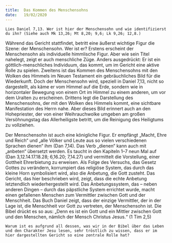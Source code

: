 ```yaml
---
title:  Das Kommen des Menschensohns
date:   19/02/2020
---
```


`Lies Daniel 7,13. Wer ist hier der Menschensohn und wie identifizierst du ihn? (Siehe auch Mk 13,26; Mt 8,20; 9,6; Lk 9,26; 12,8.)`

Während das Gericht stattfindet, betritt eine äußerst wichtige Figur die Szene: der Menschensohn. Wer ist er? Erstens erscheint der Menschensohn als individuelle himmlische Figur. Aber wie sein Titel nahelegt, zeigt er auch menschliche Züge. Anders ausgedrückt: Er ist ein göttlich-menschliches Individuum, das kommt, um im Gericht eine aktive Rolle zu spielen. Zweitens ist das Kommen des Menschensohns mit den Wolken des Himmels im Neuen Testament ein gebräuchliches Bild für die Wiederkunft. Doch der Menschensohn wird, speziell in Daniel 7,13, nicht so dargestellt, als käme er vom Himmel auf die Erde, sondern wie in horizontaler Bewegung von einem Ort im Himmel zu einem anderen, um vor dem Uralten zu erscheinen. Drittens legt die Darstellung des Menschensohns, der mit den Wolken des Himmels kommt, eine sichtbare Manifestation des Herrn nahe. Aber dieses Bild erinnert auch an den Hohepriester, der von einer Weihrauchwolke umgeben am großen Versöhnungstag das Allerheiligste betritt, um die Reinigung des Heiligtums zu vollziehen.

Der Menschensohn ist auch eine königliche Figur. Er empfängt „Macht, Ehre und Reich“ und „alle Völker und Leute aus so vielen verschiedenen Sprachen dienen“ ihm (Dan 7,14). Das Verb „dienen“ kann auch mit „anbeten“ übersetzt werden. Es taucht in den Kapiteln 1–7 neun Mal auf (Dan 3,12.14.17.18.28; 6,16.20; 7,14.27) und vermittelt die Vorstellung, einer Gottheit Ehrerbietung zu erweisen. Als Folge des Versuchs, das Gesetz Gottes zu verändern, korrumpiert das religiöse System, das durch das kleine Horn symbolisiert wird, also die Anbetung, die Gott zusteht. Das Gericht, das hier beschrieben wird, zeigt, dass die echte Anbetung letztendlich wiederhergestellt wird. Das Anbetungssystem, das – neben anderen Dingen – durch das päpstliche System errichtet wurde, macht einen gefallenen Menschen zum Vermittler zwischen Gott und der Menschheit. Das Buch Daniel zeigt, dass der einzige Vermittler, der in der Lage ist, die Menschheit vor Gott zu vertreten, der Menschensohn ist. Die Bibel drückt es so aus: „Denn es ist ein Gott und ein Mittler zwischen Gott und den Menschen, nämlich der Mensch Christus Jesus.“ (1 Tim 2,5)

`Warum ist es aufgrund all dessen, was wir in der Bibel über das Leben und den Charakter Jesu lesen, sehr tröstlich zu wissen, dass er im hier dargestellten Gericht so eine zentrale Rolle hat?`
